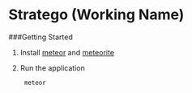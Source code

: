Stratego (Working Name)
===========

###Getting Started

1. Install [meteor](http://docs.meteor.com/#quickstart) and [meteorite](http://oortcloud.github.com/meteorite/)

2. Run the application

		meteor